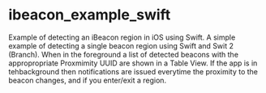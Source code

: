 # ibeacon_example_swift
Example of detecting an iBeacon region in iOS using Swift.
A simple example of detecting a single beacon region using Swift and Swit 2 (Branch).
When in the foreground a list of detected beacons with the appropropriate Proxmimity UUID are shown in a Table View. 
If the app is in tehbackground then notifications are issued everytime the proximity to the beacon changes, and if you enter/exit a region.

